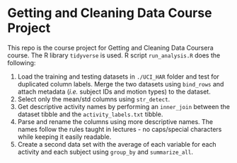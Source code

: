 # Getting and Cleaning Data Course Project

This repo is the course project for Getting and Cleaning Data Coursera course. The R library `tidyverse` is used. R script `run_analysis.R` does the following:

1. Load the training and testing datasets in `./UCI_HAR` folder and test for duplicated column labels. Merge the two datasets using `bind_rows` and attach metadata (*i.e.* subject IDs and motion types) to the dataset.
2. Select only the mean/std columns using `str_detect`.
3. Get descriptive activity names by performing an `inner_join` between the dataset tibble and the `activity_labels.txt` tibble.
4. Parse and rename the columns using more descriptive names. The names follow the rules taught in lectures - no caps/special characters while keeping it easily readable.
5. Create a second data set with the average of each variable for each activity and each subject using `group_by` and `summarize_all`.
